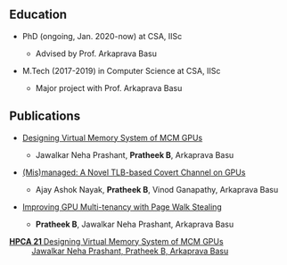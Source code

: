 ## Education

- PhD (ongoing, Jan. 2020-now) at CSA, IISc
  - Advised by Prof. Arkaprava Basu

- M.Tech (2017-2019) in Computer Science at CSA, IISc
  - Major project with Prof. Arkaprava Basu

## Publications

- [Designing Virtual Memory System of MCM GPUs](https://www.csa.iisc.ac.in/~arkapravab/papers.html)

  - Jawalkar Neha Prashant, **Pratheek B**, Arkaprava Basu
  
- [(Mis)managed: A Novel TLB-based Covert Channel on GPUs](https://www.csa.iisc.ac.in/~arkapravab/papers/asiaCCS21_GPUTLBChannel.pdf)

  - Ajay Ashok Nayak, **Pratheek B**, Vinod Ganapathy, Arkaprava Basu
  
- [Improving GPU Multi-tenancy with Page Walk Stealing ](https://www.csa.iisc.ac.in/~arkapravab/papers/hpca21_DWS.pdf)

  - **Pratheek B**, Jawalkar Neha Prashant, Arkaprava Basu

<dl>
  <dt> <a href="https://www.csa.iisc.ac.in/~arkapravab/papers.html" title="HPCA 21"> <strong> HPCA 21 </strong> Designing Virtual Memory System of MCM GPUs </dt>
  <dd> Jawalkar Neha Prashant, Pratheek B, Arkaprava Basu </dd>
</dl>
